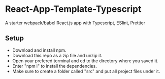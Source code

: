 # React-App-Template-Typescript
A starter webpack/babel React.js app with Typescript, ESlint, Prettier

## Setup  
- Download and install npm.
- Download this repo as a zip file and unzip it.
- Open your prefered terminal and cd to the directory where you saved it.
- Enter "npm i" to install the dependencies.
- Make sure to create a folder called "src" and put all project files under it.
